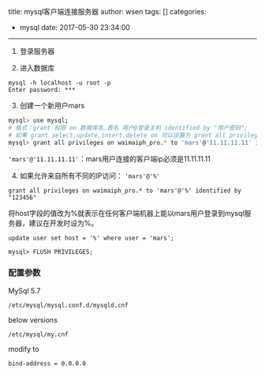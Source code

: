 title: mysql客户端连接服务器
author: wsen
tags: []
categories:
  - mysql
date: 2017-05-30 23:34:00
---
1. 登录服务器

2. 进入数据库
```
mysql -h localhost -u root -p 
Enter password: *** 
```
3. 创建一个新用户mars
```bash
mysql> use mysql;
# 格式：grant 权限 on 数据库名.表名 用户@登录主机 identified by "用户密码";
# 如果 grant select,update,insert,delete on 可以设置为 grant all privileges on
mysql> grant all privileges on waimaiph_pro.* to 'mars'@'11.11.11.11' identified by "123456"
```
 `'mars'@'11.11.11.11'`：mars用户连接的客户端ip必须是11.11.11.11

4. 如果允许来自所有不同的IP访问： `'mars'@'%'`
```
grant all privileges on waimaiph_pro.* to 'mars'@'%' identified by "123456"
```
 将host字段的值改为%就表示在任何客户端机器上能以mars用户登录到mysql服务器，建议在开发时设为%。
```
update user set host = '%' where user = 'mars';
```
 ```
mysql> FLUSH PRIVILEGES;
```

### 配置参数

MySql 5.7
```
/etc/mysql/mysql.conf.d/mysqld.cnf
```
below versions
```
/etc/mysql/my.cnf
```

modify to

`bind-address = 0.0.0.0`